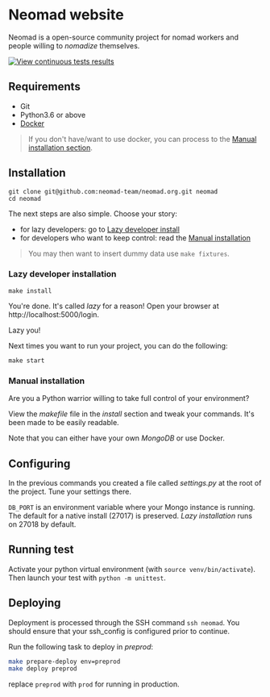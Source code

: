 # Neomad website

Neomad is a open-source community project for nomad workers and people
willing to _nomadize_ themselves.

[![View continuous tests results](https://circleci.com/gh/neomad-team/neomad.org.svg?style=shield)](https://circleci.com/gh/neomad-team/neomad.org)


## Requirements

- Git
- Python3.6 or above
- [Docker](https://docs.docker.com/get-docker/)

> If you don't have/want to use docker, you can process to the
> [Manual installation section](#manual-installation).


## Installation

    git clone git@github.com:neomad-team/neomad.org.git neomad
    cd neomad

The next steps are also simple. Choose your story:

- for lazy developers: go to [Lazy developer install](#lazy-developer-installation)
- for developers who want to keep control: read the [Manual installation](#manual-installation)

> You may then want to insert dummy data use `make fixtures`.

### Lazy developer installation

    make install

You're done. It's called _lazy_ for a reason!
Open your browser at http://localhost:5000/login.

Lazy you!

Next times you want to run your project, you can do the following:

    make start


### Manual installation

Are you a Python warrior willing to take full control of your environment?

View the _makefile_ file in the _install_ section and tweak your commands.
It's been made to be easily readable.

Note that you can either have your own _MongoDB_ or use Docker.


## Configuring

In the previous commands you created a file called _settings.py_ at the root of
the project.
Tune your settings there.

`DB_PORT` is an environment variable where your Mongo instance is running. The default for a native install (27017) is preserved. _Lazy installation_ runs on 27018 by default.


## Running test

Activate your python virtual environment (with `source venv/bin/activate`).
Then launch your test with `python -m unittest`.


## Deploying

Deployment is processed through the SSH command `ssh neomad`.
You should ensure that your ssh_config is configured prior to continue.

Run the following task to deploy in _preprod_:
```sh
make prepare-deploy env=preprod
make deploy preprod
```

replace `preprod` with `prod` for running in production.
